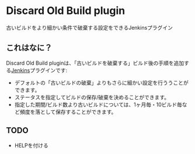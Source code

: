 Discard Old Build plugin
===========================

古いビルドをより細かい条件で破棄する設定をできるJenkinsプラグイン

これはなに？
-------------

Discard Old Build pluginは、「古いビルドを破棄する」ビルド後の手順を追加する[Jenkins](http://jenkins-ci.org/)プラグインです:

* デフォルトの「古いビルドの破棄」よりもさらに細かい設定を行ううことができます。
 * ステータスを指定してビルドの保存/破棄を決めることができます。
 * 指定した期間/ビルド数より古いビルドについては、1ヶ月毎・10ビルド毎など頻度を落として保存することができます。


TODO
----
* HELPを付ける



